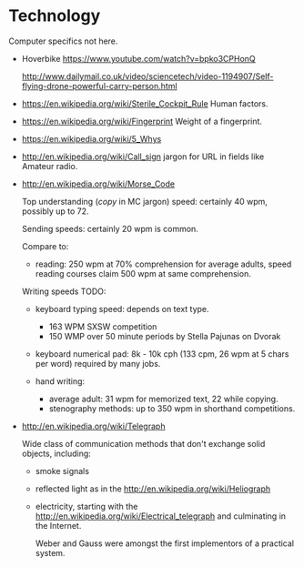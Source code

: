 # Technology

Computer specifics not here.

-   Hoverbike <https://www.youtube.com/watch?v=bpko3CPHonQ>

    <http://www.dailymail.co.uk/video/sciencetech/video-1194907/Self-flying-drone-powerful-carry-person.html>

-   <https://en.wikipedia.org/wiki/Sterile_Cockpit_Rule> Human factors.

-   <https://en.wikipedia.org/wiki/Fingerprint> Weight of a fingerprint.

-   <https://en.wikipedia.org/wiki/5_Whys>

-   <http://en.wikipedia.org/wiki/Call_sign> jargon for URL in fields like Amateur radio.

-   <http://en.wikipedia.org/wiki/Morse_Code>

    Top understanding (*copy* in MC jargon) speed: certainly 40 wpm, possibly up to 72.

    Sending speeds: certainly 20 wpm is common.

    Compare to:

    - reading: 250 wpm at 70% comprehension for average adults, speed reading courses claim 500 wpm at same comprehension.

    Writing speeds TODO:

    - keyboard typing speed: depends on text type.

        - 163 WPM SXSW competition
        - 150 WMP over 50 minute periods by Stella Pajunas on Dvorak

    - keyboard numerical pad: 8k - 10k cph (133 cpm, 26 wpm at 5 chars per word) required by many jobs.

    - hand writing:

        - average adult: 31 wpm for memorized text, 22 while copying.
        - stenography methods: up to 350 wpm in shorthand competitions.

-   <http://en.wikipedia.org/wiki/Telegraph>

    Wide class of communication methods that don't exchange solid objects, including:

    -   smoke signals

    -   reflected light as in the <http://en.wikipedia.org/wiki/Heliograph>

    -   electricity, starting with the <http://en.wikipedia.org/wiki/Electrical_telegraph> and culminating in the Internet.

        Weber and Gauss were amongst the first implementors of a practical system.
